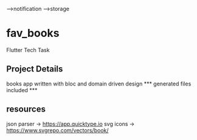 
-->notification
-->storage

# fav_books

Flutter Tech Task

## Project Details

books app written with bloc and domain driven design
*** generated files included ***

## resources

json parser -> https://app.quicktype.io
svg icons -> https://www.svgrepo.com/vectors/book/



